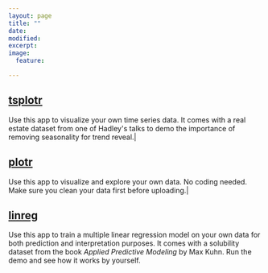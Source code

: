 ```yaml
---
layout: page
title: ""
date: 
modified:
excerpt:
image:
  feature:

---
```


## [tsplotr](https://cabaceo.shinyapps.io/tsplotr/) 
Use this app to visualize your own time series data. It comes with a real estate dataset from one of Hadley's talks to demo the importance of removing seasonality for trend reveal.|

## [plotr](https://cabaceo.shinyapps.io/plotr/) 
Use this app to visualize and explore your own data. No coding needed. Make sure you clean your data first before uploading.|

## [linreg](https://cabaceo.shinyapps.io/linreg/)
Use this app to train a multiple linear regression model on your own data for both prediction and interpretation purposes. It comes with a solubility dataset from the book *Applied Predictive Modeling* by Max Kuhn. Run the demo and see how it works by yourself. 